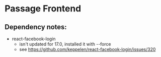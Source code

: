# Passage Frontend


## Dependency notes:

* react-facebook-login
    * isn't updated for 17.0, installed it with --force
    * see https://github.com/keppelen/react-facebook-login/issues/320

    
